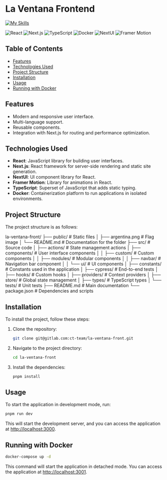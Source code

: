 # La Ventana Frontend

[![My Skills](https://skillicons.dev/icons?i=next,git,docker,ts,pnpm)](https://skillicons.dev)

![React](https://img.shields.io/badge/React-17.0.2-blue?style=flat-square&logo=react&logoColor=white)
![Next.js](https://img.shields.io/badge/Next.js-12.0.7-black?style=flat-square&logo=next.js&logoColor=white)
![TypeScript](https://img.shields.io/badge/TypeScript-4.4.3-blue?style=flat-square&logo=typescript&logoColor=white)
![Docker](https://img.shields.io/badge/Docker-20.10.7-blue?style=flat-square&logo=docker&logoColor=white)
![NextUI](https://img.shields.io/badge/NextUI-2.4.8-blue?style=flat-square&logo=nextui&logoColor=white)
![Framer Motion](https://img.shields.io/badge/Framer%20Motion-4.1.17-blue?style=flat-square&logo=framer&logoColor=white)

## Table of Contents

- [Features](#features)
- [Technologies Used](#technologies-used)
- [Project Structure](#project-structure)
- [Installation](#installation)
- [Usage](#usage)
- [Running with Docker](#running-with-docker)

## Features

- Modern and responsive user interface.
- Multi-language support.
- Reusable components.
- Integration with Next.js for routing and performance optimization.

## Technologies Used

- **React**: JavaScript library for building user interfaces.
- **Next.js**: React framework for server-side rendering and static site generation.
- **NextUI**: UI component library for React.
- **Framer Motion**: Library for animations in React.
- **TypeScript**: Superset of JavaScript that adds static typing.
- **Docker**: Containerization platform to run applications in isolated environments.

## Project Structure

The project structure is as follows:

la-ventana-front/
├── public/ # Static files
│ ├── argentina.png # Flag image
│ └── README.md # Documentation for the folder
├── src/ # Source code
│ ├── actions/ # State management actions
│ ├── components/ # User interface components
│ │ ├── custom/ # Custom components
│ │ ├── modules/ # Modular components
│ │ ├── navbar/ # Navigation bar component
│ │ └── ui/ # UI components
│ ├── constants/ # Constants used in the application
│ ├── cypress/ # End-to-end tests
│ ├── hooks/ # Custom hooks
│ ├── providers/ # Context providers
│ ├── store/ # Global state management
│ ├── types/ # TypeScript types
│ └── tests/ # Unit tests
├── README.md # Main documentation
└── package.json # Dependencies and scripts

## Installation

To install the project, follow these steps:

1. Clone the repository:

   ```bash
   git clone git@gitlab.com:ct-team/la-ventana-front.git
   ```

2. Navigate to the project directory:

   ```bash
   cd la-ventana-front
   ```

3. Install the dependencies:

   ```bash
   pnpm install
   ```

## Usage

To start the application in development mode, run:

```bash
pnpm run dev
```

This will start the development server, and you can access the application at <http://localhost:3000>.

## Running with Docker

```bash
docker-compose up -d
```

This command will start the application in detached mode. You can access the application at <http://localhost:3001>.
